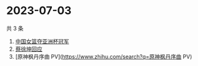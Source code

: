 # 2023-07-03

共 3 条

<!-- BEGIN -->
<!-- 最后更新时间 Mon Jul 03 2023 15:05:37 GMT+0800 (China Standard Time) -->

1. [中国女篮夺亚洲杯冠军](https://www.zhihu.com/search?q=中国女篮夺亚洲杯冠军)
1. [蔡徐坤回应](https://www.zhihu.com/search?q=蔡徐坤回应)
1. [原神枫丹序曲 PV](https://www.zhihu.com/search?q=原神枫丹序曲 PV)

<!-- END -->
